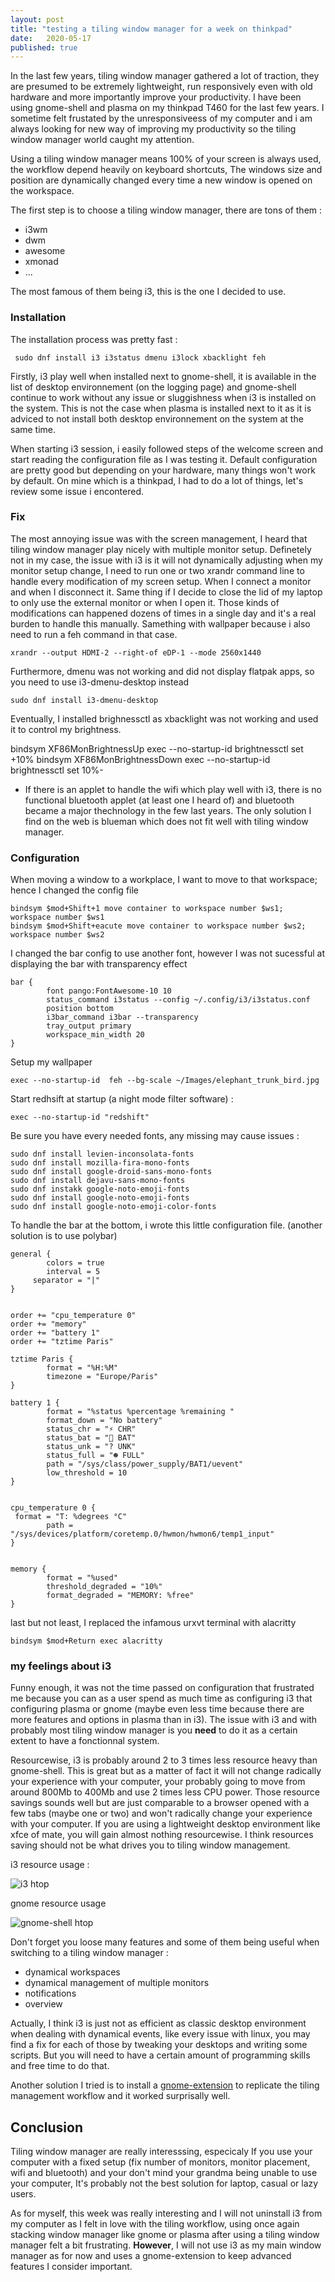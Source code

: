 ```yaml
---
layout: post
title: "testing a tiling window manager for a week on thinkpad"
date:   2020-05-17
published: true
---
```


In the last few years, tiling window manager gathered a lot of traction, they are presumed to be extremely lightweight, run responsively even with old hardware and more importantly improve your productivity. I have been using gnome-shell and plasma on my thinkpad T460 for the last few years. I sometime felt frustated by the unresponsiveess of my computer and i am always looking for new way of improving my productivity so the tiling window manager world caught my attention.

Using a tiling window manager means 100% of your screen is always used, the workflow depend heavily on keyboard shortcuts, The windows size and position are dynamically changed every time a new window is opened on the workspace.

The first step is to choose a tiling window manager, there are tons of them :

- i3wm
- dwm
- awesome
- xmonad
- ...

The most famous of them being i3, this is the one I decided to use.

### Installation

The installation process was pretty fast :

     sudo dnf install i3 i3status dmenu i3lock xbacklight feh 

Firstly, i3 play well when installed next to gnome-shell, it is available in the list of desktop environnement (on the logging page) and gnome-shell continue to work without any issue or sluggishness when i3 is installed on the system. This is not the case when plasma is installed next to it as it is adviced to not install both desktop environnement on the system at the same time.

When starting i3 session, i easily followed steps of the welcome screen and start reading the configuration file as I was testing it. Default configuration are pretty good but depending on your hardware, many things won't work by default. On mine which is a thinkpad, I had to do a lot of things, let's review some issue i encontered.

### Fix

The most annoying issue was with the screen management, I heard that tiling window manager play nicely with multiple monitor setup. Definetely not in my case, the issue with i3 is it will not dynamically adjusting when my monitor setup change, I need to run one or two xrandr command line to handle every modification of my screen setup. When I connect  a monitor and when I disconnect it. Same thing if I decide to close the lid of my laptop to only use the external monitor or when I open it. Those kinds of modifications can happened dozens of times in a single day and it's a real burden to handle this manually. Samething with wallpaper because i also need to run a feh command in that case.

    xrandr --output HDMI-2 --right-of eDP-1 --mode 2560x1440

Furthermore, dmenu was not working and did not display flatpak apps, so you need to use i3-dmenu-desktop instead

    sudo dnf install i3-dmenu-desktop

Eventually, I installed brighnessctl as xbacklight was not working and used it to control my brightness.

 bindsym XF86MonBrightnessUp exec --no-startup-id brightnessctl set +10%
    bindsym XF86MonBrightnessDown exec --no-startup-id brightnessctl set 10%-

- If there is an applet to handle the wifi which play well with i3, there is no functional bluetooth applet (at least one I heard of) and bluetooth became a major thechnology in the few last years. The only solution I find on the web is blueman which does not fit well with tiling window manager.

### Configuration

When moving a window to a workplace, I want to move to that workspace; hence I changed the config file

    bindsym $mod+Shift+1 move container to workspace number $ws1; workspace number $ws1
    bindsym $mod+Shift+eacute move container to workspace number $ws2; workspace number $ws2

I changed the bar config to use another font, however I was not sucessful at displaying the bar with transparency effect

    bar {
            font pango:FontAwesome-10 10
            status_command i3status --config ~/.config/i3/i3status.conf
            position bottom
            i3bar_command i3bar --transparency
            tray_output primary
            workspace_min_width 20
    }

Setup my wallpaper

    exec --no-startup-id  feh --bg-scale ~/Images/elephant_trunk_bird.jpg

 Start redhsift at startup (a night mode filter software) :

    exec --no-startup-id "redshift"

Be sure you have every needed fonts, any missing may cause issues :

    sudo dnf install levien-inconsolata-fonts
    sudo dnf install mozilla-fira-mono-fonts
    sudo dnf install google-droid-sans-mono-fonts
    sudo dnf install dejavu-sans-mono-fonts
    sudo dnf instakk google-noto-emoji-fonts
    sudo dnf install google-noto-emoji-fonts
    sudo dnf install google-noto-emoji-color-fonts

 To handle the bar at the bottom, i wrote this little configuration file. (another solution is to use polybar)

    general {
            colors = true
            interval = 5
         separator = "|"
    }
    
    
    order += "cpu_temperature 0"
    order += "memory"
    order += "battery 1"
    order += "tztime Paris"
    
    tztime Paris {
            format = "%H:%M"
            timezone = "Europe/Paris"
    }
    
    battery 1 {
            format = "%status %percentage %remaining "
            format_down = "No battery"
            status_chr = "⚡ CHR"
            status_bat = "🔋 BAT"
            status_unk = "? UNK"
            status_full = "☻ FULL"
            path = "/sys/class/power_supply/BAT1/uevent"
            low_threshold = 10
    }
    
    
    cpu_temperature 0 {
     format = "T: %degrees °C"
            path = "/sys/devices/platform/coretemp.0/hwmon/hwmon6/temp1_input"
    }
    
    
    memory {
            format = "%used"
            threshold_degraded = "10%"
            format_degraded = "MEMORY: %free"
    }

last but not least, I replaced the infamous urxvt terminal with alacritty

    bindsym $mod+Return exec alacritty

### my feelings about i3

Funny enough, it was not the time passed on configuration that frustrated me because you can as a user spend as much time as configuring i3 that configuring plasma or gnome (maybe even less time because there are more features and options in plasma than in i3). The issue with i3 and with probably most tiling window manager is you **need** to do it as a certain extent to have a fonctionnal system.

Resourcewise, i3 is probably around 2 to 3 times less resource heavy than gnome-shell. This is great but as a matter of fact it will not change radically your experience with your computer, your probably going to move from around 800Mb to 400Mb and use 2 times less CPU power. Those resource savings sounds well but are just comparable to a browser opened with a few tabs (maybe one or two) and won't radically change your experience with your computer. If you are using a lightweight desktop environment like xfce of mate, you will gain almost nothing resourcewise. I think resources saving should not be what drives you to tiling window management.

i3 resource usage :

![i3 htop](https://raw.githubusercontent.com/lachhebo/lachhebo.github.io/screenshots/i3_htop.png)

gnome resource usage

![gnome-shell htop](https://raw.githubusercontent.com/lachhebo/lachhebo.github.io/screenshots/gnome_shell_htop.png)

Don't forget you loose many features and some of them being useful when switching to a tiling window manager :

- dynamical workspaces
- dynamical management of multiple monitors  
- notifications
- overview

Actually, I think i3 is just not as efficient as classic desktop environment when dealing with dynamical events, like every issue with linux, you may find a fix for each of those by tweaking your desktops and writing some scripts. But you will need to have a certain amount of programming skills and free time to do that.

Another solution I tried is to install a [gnome-extension](https://extensions.gnome.org/extension/1286/tilingnome/) to replicate the tiling management workflow and it worked surprisally well.

## Conclusion

Tiling window manager are really interesssing, especicaly If you use your computer with a fixed setup (fix number of monitors, monitor placement, wifi and bluetooth) and your don't mind your grandma being unable to use your computer, It's probably not the best solution for laptop, casual or lazy users.

As for myself, this week was really interesting and I will not uninstall i3 from my computer as I felt in love with the tiling workflow, using once again stacking window manager like gnome or plasma after using a tiling window manager felt a bit frustrating. **However**, I will not use i3 as my main window manager as for now and uses a gnome-extension to keep advanced features I consider important.
